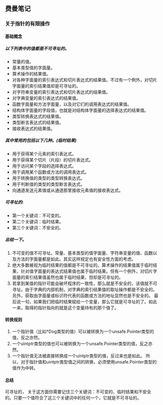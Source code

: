 ## 费曼笔记 ##
### 关于指针的有限操作

#### 基础概念

##### 以下列表中的值都是不可寻址的。
* 常量的值。
* 基本类型值的字面量。
* 算术操作的结果值。
* 对各种字面量的索引表达式和切片表达式的结果值。不过有一个例外，对切片字面量的索引结果值却是可寻址的。
* 对字符串变量的索引表达式和切片表达式的结果值。
* 对字典变量的索引表达式的结果值。
* 函数字面量和方法字面量，以及对它们的调用表达式的结果值。
* 结构体字面量的字段值，也就是对结构体字面量的选择表达式的结果值。
* 类型转换表达式的结果值。
* 类型断言表达式的结果值。
* 接收表达式的结果值。

##### 其中常用的包括以下几种。(临时结果)
* 用于获得某个元素的索引表达式。
* 用于获得某个切片（片段）的切片表达式。
* 用于访问某个字段的选择表达式。
* 用于调用某个函数或方法的调用表达式。
* 用于转换值的类型的类型转换表达式。
* 用于判断值的类型的类型断言表达式。
* 向通道发送元素值或从通道那里接收元素值的接收表达式。

##### 可寻址的:
- 第一个关键词：不可变的。
- 第二个关键词：临时结果。
- 第三个关键词：不安全的。

##### 总结一下。
1. 不可变的值不可寻址。常量、基本类型的值字面量、字符串变量的值、函数以及方法的字面量都是如此。其实这样规定也有安全性方面的考虑。
2. 绝大多数被视为临时结果的值都是不可寻址的。算术操作的结果值属于临时结果，针对值字面量的表达式结果值也属于临时结果。但有一个例外，对切片字面量的索引结果值虽然也属于临时结果，但却是可寻址的。
3. 若拿到某值的指针可能会破坏程序的一致性，那么就是不安全的，该值就不可寻址。由于字典的内部机制，对字典的索引结果值的取址操作都是不安全的。另外，获取由字面量或标识符代表的函数或方法的地址显然也是不安全的。
最后说一句，如果我们把临时结果赋给一个变量，那么它就是可寻址的了。如此一来，取得的指针指向的就是这个变量持有的那个值了。


#### 转换规则
1. 一个指针值（比如*Dog类型的值）可以被转换为一个unsafe.Pointer类型的值，反之亦然。
2. 一个uintptr类型的值也可以被转换为一个unsafe.Pointer类型的值，反之亦然。
3. 一个指针值无法被直接转换成一个uintptr类型的值，反过来也是如此。
所以，对于指针值和uintptr类型值之间的转换，必须使用unsafe.Pointer类型的值作为中转。


#### 总结
可寻址的， 关于这方面你需要记住三个关键词：不可变的、临时结果和不安全的。只要一个值符合了这三个关键词中的任何一个，它就是不可寻址的。